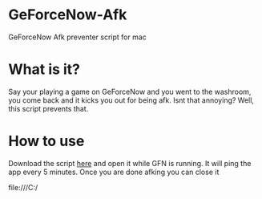 # GeForceNow-Afk
GeForceNow Afk preventer script for mac

# What is it?
Say your playing a game on GeForceNow and you went to the washroom, you come back and it kicks you out for being afk. 
Isnt that annoying?
Well, this script prevents that.

# How to use
Download the script [here](https://github.com/Kief5555/GeForceNow-Afk/releases/download/V0.1/GFN.Anti.scpt) and open it while GFN is running.
It will ping the app every 5 minutes.
Once you are done afking you can close it

file:///C:/
